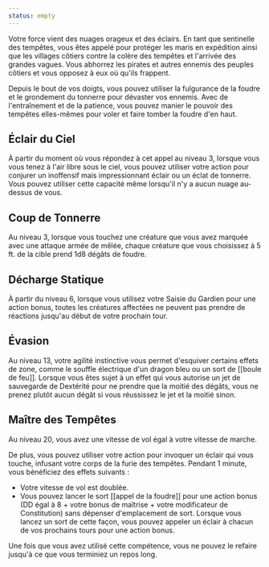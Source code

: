 ```yaml
---
status: empty
---
```

Votre force vient des nuages orageux et des éclairs. En tant que sentinelle des tempêtes, vous êtes appelé pour protéger les maris en expédition ainsi que les villages côtiers contre la colère des tempêtes et l'arrivée des grandes vagues. Vous abhorrez les pirates et autres ennemis des peuples côtiers et vous opposez à eux où qu'ils frappent.

Depuis le bout de vos doigts, vous pouvez utiliser la fulgurance de la foudre et le grondement du tonnerre pour dévaster vos ennemis. Avec de l'entraînement et de la patience, vous pouvez manier le pouvoir des tempêtes elles-mêmes pour voler et faire tomber la foudre d'en haut.

## Éclair du Ciel

À partir du moment où vous répondez à cet appel au niveau 3, lorsque vous vous tenez à l'air libre sous le ciel, vous pouvez utiliser votre action pour conjurer un inoffensif mais impressionnant éclair ou un éclat de tonnerre. Vous pouvez utiliser cette capacité même lorsqu'il n'y a aucun nuage au-dessus de vous.

## Coup de Tonnerre

Au niveau 3, lorsque vous touchez une créature que vous avez marquée avec une attaque armée de mêlée, chaque créature que vous choisissez à 5 ft. de la cible prend 1d8 dégâts de foudre.

## Décharge Statique

À partir du niveau 6, lorsque vous utilisez votre Saisie du Gardien pour une action bonus, toutes les créatures affectées ne peuvent pas prendre de réactions jusqu'au début de votre prochain tour.

## Évasion 

Au niveau 13, votre agilité instinctive vous permet d'esquiver certains effets de zone, comme le souffle électrique d'un dragon bleu ou un sort de [[boule de feu]]. Lorsque vous êtes sujet à un effet qui vous autorise un jet de sauvegarde de Dextérité pour ne prendre que la moitié des dégâts, vous ne prenez plutôt aucun dégât si vous réussissez le jet et la moitié sinon.

## Maître des Tempêtes

Au niveau 20, vous avez une vitesse de vol égal à votre vitesse de marche.

De plus, vous pouvez utiliser votre action pour invoquer un éclair qui vous touche, infusant votre corps de la furie des tempêtes. Pendant 1 minute, vous bénéficiez des effets suivants : 

 - Votre vitesse de vol est doublée.
 - Vous pouvez lancer le sort [[appel de la foudre]] pour une action bonus (DD égal à 8 + votre bonus de maîtrise + votre modificateur de Constitution) sans dépenser d'emplacement de sort. Lorsque vous lancez un sort de cette façon, vous pouvez appeler un éclair à chacun de vos prochains tours pour une action bonus.

Une fois que vous avez utilisé cette compétence, vous ne pouvez le refaire jusqu'à ce que vous terminiez un repos long.
